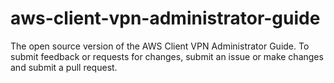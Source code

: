 # aws-client-vpn-administrator-guide
The open source version of the AWS Client VPN Administrator Guide. To submit feedback or requests for changes, submit an issue or make changes and submit a pull request.
